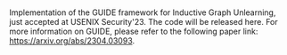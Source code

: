 ###

Implementation of the GUIDE framework for Inductive Graph Unlearning, just accepted at USENIX Security'23. The code will be released here. For more information on GUIDE, please refer to the following paper link: https://arxiv.org/abs/2304.03093.
